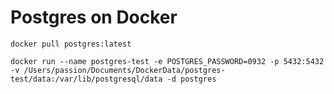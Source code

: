 # Postgres on Docker

`docker pull postgres:latest`

`docker run --name postgres-test -e POSTGRES_PASSWORD=0932 -p 5432:5432 -v /Users/passion/Documents/DockerData/postgres-test/data:/var/lib/postgresql/data -d postgres`

